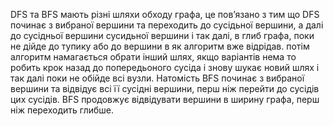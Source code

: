 DFS та BFS мають різні шляхи обходу графа, це повʼязано з тим що DFS починає з вибраної вершини та переходить до сусідьної вершини, а далі до сусідньої вершини сусидьної вершини і так далі, в глиб графа, поки не дійде до тупику або до вершини в як алгоритм вже відрідав. потім алгоритм намагається обрати інший шлях, якщо варіантів нема то робить крок назад до попередьоного сусіда і знову шукає новий шлях і так далі поки не обійде всі вузли. Натомість BFS починає з вибраної вершини та відвідує всі її сусідні вершини, перш ніж перейти до сусідів цих сусідів. BFS продовжує відвідувати вершини в ширину графа, перш ніж переходить глибше.